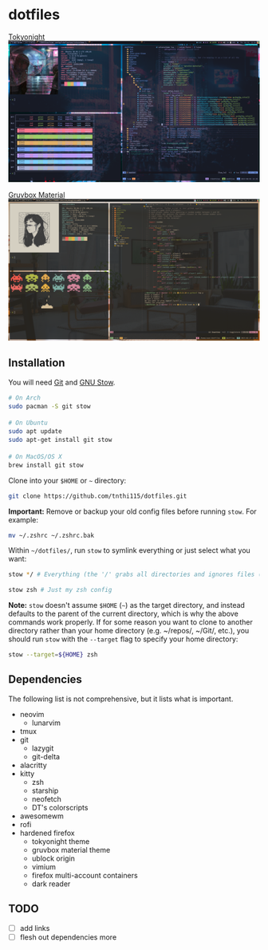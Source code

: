 # dotfiles

[Tokyonight](https://github.com/sainnhe/gruvbox-material)
![tokyonight](tokyonight-screenshot.png)

[Gruvbox Material](https://github.com/sainnhe/gruvbox-material)
![gruvbox material](dotfiles-screenshot.png)

## Installation

You will need [Git](https://git-scm.com/) and [GNU
Stow](https://www.gnu.org/software/stow/).

```sh
# On Arch
sudo pacman -S git stow

# On Ubuntu
sudo apt update
sudo apt-get install git stow

# On MacOS/OS X
brew install git stow
```

Clone into your `$HOME` or `~` directory:

```sh
git clone https://github.com/tnthi115/dotfiles.git
```

**Important:** Remove or backup your old config files before running `stow`.
For example:

```sh
mv ~/.zshrc ~/.zshrc.bak
```

Within `~/dotfiles/`, run `stow` to symlink everything or just select what you
want:

```sh
stow */ # Everything (the '/' grabs all directories and ignores files (e.g. README.md))
```

```sh
stow zsh # Just my zsh config
```

**Note:** `stow` doesn't assume `$HOME` (`~`) as the target directory, and instead
defaults to the parent of the current directory, which is why the above
commands work properly. If for some reason you want to clone to another
directory rather than your home directory (e.g. ~/repos/, ~/Git/, etc.), you
should run `stow` with the `--target` flag to specify your home directory:

```sh
stow --target=${HOME} zsh
```

## Dependencies

The following list is not comprehensive, but it lists what is important.

- neovim
  - lunarvim
- tmux
- git
  - lazygit
  - git-delta
- alacritty
- kitty
  - zsh
  - starship
  - neofetch
  - DT's colorscripts
- awesomewm
- rofi
- hardened firefox
  - tokyonight theme
  - gruvbox material theme
  - ublock origin
  - vimium
  - firefox multi-account containers
  - dark reader

## TODO

- [ ] add links
- [ ] flesh out dependencies more
